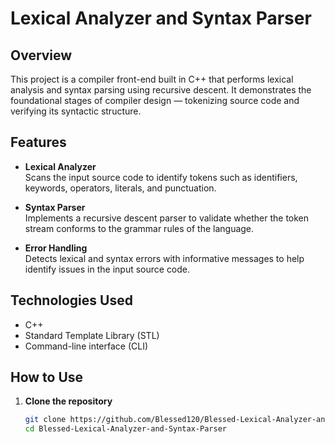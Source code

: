 # Lexical Analyzer and Syntax Parser

## Overview

This project is a compiler front-end built in C++ that performs lexical analysis and syntax parsing using recursive descent. It demonstrates the foundational stages of compiler design — tokenizing source code and verifying its syntactic structure.

## Features

- **Lexical Analyzer**  
  Scans the input source code to identify tokens such as identifiers, keywords, operators, literals, and punctuation.

- **Syntax Parser**  
  Implements a recursive descent parser to validate whether the token stream conforms to the grammar rules of the language.

- **Error Handling**  
  Detects lexical and syntax errors with informative messages to help identify issues in the input source code.

## Technologies Used

- C++
- Standard Template Library (STL)
- Command-line interface (CLI)

## How to Use

1. **Clone the repository**
   ```bash
   git clone https://github.com/Blessed120/Blessed-Lexical-Analyzer-and-Syntax-Parser.git
   cd Blessed-Lexical-Analyzer-and-Syntax-Parser

